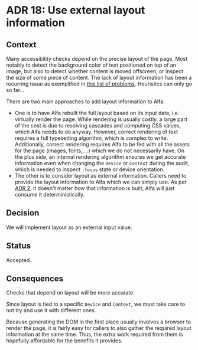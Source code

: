 # ADR 18: Use external layout information

## Context

Many accessibility checks depend on the precise layout of the page. Most notably to detect the background color of text positioned on top of an image, but also to detect whether content is moved offscreen, or inspect the size of some piece of content. The lack of layout information has been a recurring issue as exemplified in [this list of problems](https://github.com/Siteimprove/alfa/issues/1256). Heuristics can only go so far…

There are two main approaches to add layout information to Alfa:
* One is to have Alfa rebuilt the full layout based on its input data, i.e. virtually render the page. While rendering is usually costly, a large part of the cost is due to resolving cascades and computing CSS values, which Alfa needs to do anyway. However, correct rendering of text requires a full typesetting algorithm, which is complex to write. Additionally, correct rendering requires Alfa to be fed with all the assets for the page (images, fonts, …) which we do not necessarily have. On the plus side, an internal rendering algorithm ensures we get accurate information even when changing the `Device` or `Context` during the audit, which is needed to inspect `:focus` state or device orientation.
* The other is to consider layout as external information. Callers need to provide the layout information to Alfa which we can simply use. As per [ADR 2](./adr-002.md), it doesn't matter how that information is built, Alfa will just consume it deterministically.

## Decision

We will implement layout as an external input value.

## Status

Accepted.

## Consequences

Checks that depend on layout will be more accurate.

Since layout is tied to a specific `Device` and `Context`, we must take care to not try and use it with different ones.

Because generating the DOM in the first place usually involves a browser to render the page, it is fairly easy for callers to also gather the required layout information at the same time. Thus, the extra work required from them is hopefully affordable for the benefits it provides.

